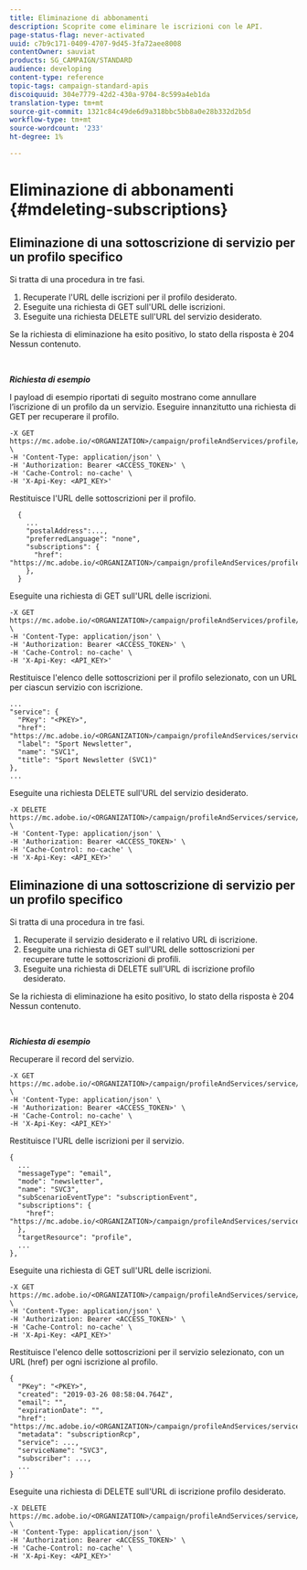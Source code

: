 ```yaml
---
title: Eliminazione di abbonamenti
description: Scoprite come eliminare le iscrizioni con le API.
page-status-flag: never-activated
uuid: c7b9c171-0409-4707-9d45-3fa72aee8008
contentOwner: sauviat
products: SG_CAMPAIGN/STANDARD
audience: developing
content-type: reference
topic-tags: campaign-standard-apis
discoiquuid: 304e7779-42d2-430a-9704-8c599a4eb1da
translation-type: tm+mt
source-git-commit: 1321c84c49de6d9a318bbc5bb8a0e28b332d2b5d
workflow-type: tm+mt
source-wordcount: '233'
ht-degree: 1%

---
```



# Eliminazione di abbonamenti {#mdeleting-subscriptions}

## Eliminazione di una sottoscrizione di servizio per un profilo specifico

Si tratta di una procedura in tre fasi.

1. Recuperate l&#39;URL delle iscrizioni per il profilo desiderato.
1. Eseguite una richiesta di GET sull&#39;URL delle iscrizioni.
1. Eseguite una richiesta DELETE sull&#39;URL del servizio desiderato.

Se la richiesta di eliminazione ha esito positivo, lo stato della risposta è 204 Nessun contenuto.

<br/>

***Richiesta di esempio***

I payload di esempio riportati di seguito mostrano come annullare l’iscrizione di un profilo da un servizio. Eseguire innanzitutto una richiesta di GET per recuperare il profilo.

```
-X GET https://mc.adobe.io/<ORGANIZATION>/campaign/profileAndServices/profile/<PKEY> \
-H 'Content-Type: application/json' \
-H 'Authorization: Bearer <ACCESS_TOKEN>' \
-H 'Cache-Control: no-cache' \
-H 'X-Api-Key: <API_KEY>'
```

Restituisce l&#39;URL delle sottoscrizioni per il profilo.

```
  {
    ...
    "postalAddress":...,
    "preferredLanguage": "none",
    "subscriptions": {
      "href": "https://mc.adobe.io/<ORGANIZATION>/campaign/profileAndServices/profile/<PKEY>/subscriptions/"
    },
  }
```

Eseguite una richiesta di GET sull&#39;URL delle iscrizioni.

```
-X GET https://mc.adobe.io/<ORGANIZATION>/campaign/profileAndServices/profile/<PKEY>/subscriptions \
-H 'Content-Type: application/json' \
-H 'Authorization: Bearer <ACCESS_TOKEN>' \
-H 'Cache-Control: no-cache' \
-H 'X-Api-Key: <API_KEY>'
```

Restituisce l&#39;elenco delle sottoscrizioni per il profilo selezionato, con un URL per ciascun servizio con iscrizione.

```
...
"service": {
  "PKey": "<PKEY>",
  "href": "https://mc.adobe.io/<ORGANIZATION>/campaign/profileAndServices/service/<PKEY>",
  "label": "Sport Newsletter",
  "name": "SVC1",
  "title": "Sport Newsletter (SVC1)"
},
...
```

Eseguite una richiesta DELETE sull&#39;URL del servizio desiderato.

```
-X DELETE https://mc.adobe.io/<ORGANIZATION>/campaign/profileAndServices/service/<PKEY> \
-H 'Content-Type: application/json' \
-H 'Authorization: Bearer <ACCESS_TOKEN>' \
-H 'Cache-Control: no-cache' \
-H 'X-Api-Key: <API_KEY>'
```

<!-- + réponse -->

## Eliminazione di una sottoscrizione di servizio per un profilo specifico

Si tratta di una procedura in tre fasi.

1. Recuperate il servizio desiderato e il relativo URL di iscrizione.
1. Eseguite una richiesta di GET sull&#39;URL delle sottoscrizioni per recuperare tutte le sottoscrizioni di profili.
1. Eseguite una richiesta di DELETE sull&#39;URL di iscrizione profilo desiderato.

Se la richiesta di eliminazione ha esito positivo, lo stato della risposta è 204 Nessun contenuto.

<br/>

***Richiesta di esempio***

Recuperare il record del servizio.

```
-X GET https://mc.adobe.io/<ORGANIZATION>/campaign/profileAndServices/service/<PKEY> \
-H 'Content-Type: application/json' \
-H 'Authorization: Bearer <ACCESS_TOKEN>' \
-H 'Cache-Control: no-cache' \
-H 'X-Api-Key: <API_KEY>'
```

Restituisce l&#39;URL delle iscrizioni per il servizio.

```
{
  ...
  "messageType": "email",
  "mode": "newsletter",
  "name": "SVC3",
  "subScenarioEventType": "subscriptionEvent",
  "subscriptions": {
    "href": "https://mc.adobe.io/<ORGANIZATION>/campaign/profileAndServices/service/<PKEY>/subscriptions/"
  },
  "targetResource": "profile",
  ...
},
```

Eseguite una richiesta di GET sull&#39;URL delle iscrizioni.

```
-X GET https://mc.adobe.io/<ORGANIZATION>/campaign/profileAndServices/service/<PKEY>/subscriptions \
-H 'Content-Type: application/json' \
-H 'Authorization: Bearer <ACCESS_TOKEN>' \
-H 'Cache-Control: no-cache' \
-H 'X-Api-Key: <API_KEY>'
```

Restituisce l&#39;elenco delle sottoscrizioni per il servizio selezionato, con un URL (href) per ogni iscrizione al profilo.

```
{
  "PKey": "<PKEY>",
  "created": "2019-03-26 08:58:04.764Z",
  "email": "",
  "expirationDate": "",
  "href": "https://mc.adobe.io/<ORGANIZATION>/campaign/profileAndServices/service/<PKEY>/subscriptions/<PKEY>",
  "metadata": "subscriptionRcp",
  "service": ...,
  "serviceName": "SVC3",
  "subscriber": ...,
  ...
}
```

Eseguite una richiesta di DELETE sull&#39;URL di iscrizione profilo desiderato.

```
-X DELETE https://mc.adobe.io/<ORGANIZATION>/campaign/profileAndServices/service/<PKEY>/subscriptions/<PKEY> \
-H 'Content-Type: application/json' \
-H 'Authorization: Bearer <ACCESS_TOKEN>' \
-H 'Cache-Control: no-cache' \
-H 'X-Api-Key: <API_KEY>'
```

<!-- + réponse -->
